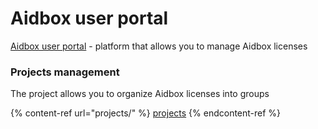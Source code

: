 # Aidbox user portal

[Aidbox user portal](https://aidbox.app/) - platform that allows you to manage Aidbox licenses

### Projects management

The project allows you to organize Aidbox licenses into groups

{% content-ref url="projects/" %}
[projects](projects/)
{% endcontent-ref %}

